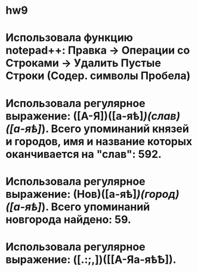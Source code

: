 # hw9
# Использовала функцию notepad++: Правка -> Операции со Строками -> Удалить Пустые Строки (Содер. символы Пробела)

# Использовала регулярное выражение: ([А-Я])([а-яѣ]*)(слав)([а-яѣ]*). Всего упоминаний князей и городов, имя и название которых оканчивается на "слав": 592.

# Использовала регулярное выражение: (Нов)([а-яѣ]*)(город)([а-яѣ]*). Всего упоминаний новгорода найдено: 59.

# Использовала регулярное выражение: ([\.:;,])([\[А-Яа-яѣѢ]).
 
